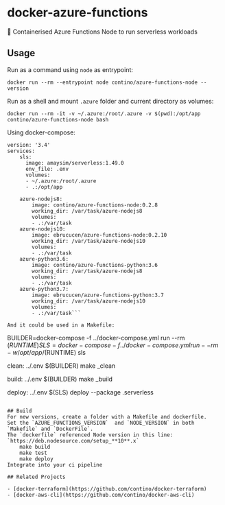 # docker-azure-functions
🐳 Containerised Azure Functions Node to run serverless workloads


## Usage
Run as a command using `node` as entrypoint:

    docker run --rm --entrypoint node contino/azure-functions-node --version

Run as a shell and mount `.azure` folder and current directory as volumes:

    docker run --rm -it -v ~/.azure:/root/.azure -v $(pwd):/opt/app contino/azure-functions-node bash

Using docker-compose:
```
version: '3.4'
services:
    sls:
      image: amaysim/serverless:1.49.0
      env_file: .env
      volumes:
      - ~/.azure:/root/.azure
      - .:/opt/app

    azure-nodejs8:
        image: contino/azure-functions-node:0.2.8
        working_dir: /var/task/azure-nodejs8
        volumes:
        - .:/var/task
    azure-nodejs10:
        image: ebrucucen/azure-functions-node:0.2.10
        working_dir: /var/task/azure-nodejs10
        volumes:
        - .:/var/task
    azure-python3.6:
        image: contino/azure-functions-python:3.6
        working_dir: /var/task/azure-nodejs8
        volumes:
        - .:/var/task
    azure-python3.7:
        image: ebrucucen/azure-functions-python:3.7
        working_dir: /var/task/azure-nodejs10
        volumes:
        - .:/var/task```

And it could be used in a Makefile: 
```
BUILDER=docker-compose -f ../docker-compose.yml run --rm $(RUNTIME)
SLS=docker-compose -f ../docker-compose.yml run --rm -w /opt/app/$(RUNTIME) sls

clean: ../.env
	$(BUILDER) make _clean

build: ../.env
	$(BUILDER) make _build

deploy: ../.env
	$(SLS) deploy --package .serverless
```

## Build 
For new versions, create a folder with a Makefile and dockerfile.
Set the `AZURE_FUNCTIONS_VERSION`  and `NODE_VERSION` in both `Makefile` and `DockerFile`. 
The `dockerfile` referenced Node version in this line: `https://deb.nodesource.com/setup_**10**.x`
    make build
    make test
    make deploy
Integrate into your ci pipeline

## Related Projects

- [docker-terraform](https://github.com/contino/docker-terraform)
- [docker-aws-cli](https://github.com/contino/docker-aws-cli)